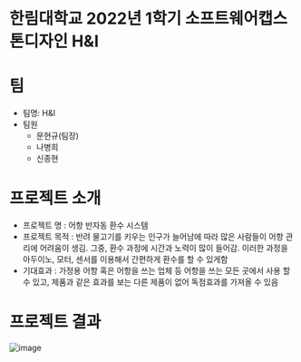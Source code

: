 # 한림대학교 2022년 1학기 소프트웨어캡스톤디자인 H&I
# 팀
- 팀명: H&I
- 팀원
  - 문현규(팀장)
  - 나병희
  - 신종현
 # 프로젝트 소개
 - 프로젝트 명 : 어항 반자동 환수 시스템
 - 프로젝트 목적 : 반려 물고기를 키우는 인구가 늘어남에 따라 많은 사람들이 어항 관리에 어려움이 생김. 그중, 환수 과정에 시간과 노력이 많이 들어감. 이러한 과정을 아두이노, 모터, 센서를 이용해서 간편하게 환수를 할 수 있게함
 - 기대효과 : 가정용 어항 혹은 어항을 쓰는 업체 등 어항을 쓰는 모든 곳에서 사용 할 수 있고, 제품과 같은 효과를 보는 다른 제품이 없어 독점효과를 가져올 수 있음
 # 프로젝트 결과
 ![image](https://user-images.githubusercontent.com/87258864/170513697-92e161b9-8540-4ec1-818d-d817c6e56606.png)
 # 




    

